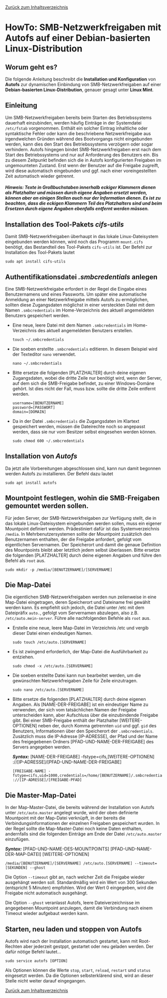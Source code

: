 [Zurück zum Inhaltsverzeichnis](https://github.com/toafez/Tutorials)

# HowTo: SMB-Netzwerkfreigaben mit Autofs auf einer Debian-basierten Linux-Distribution

## Worum geht es?
Die folgende Anleitung beschreibt die **Installation und Konfiguration** von **Autofs** zur dynamischen Einbindung von SMB-Netzwerkfreigaben auf einer **Debian-basierten Linux-Distribution**, genauer gesagt unter **Linux Mint**.

## Einleitung
Um SMB-Netzwerkfreigaben bereits beim Starten des Betriebssystems dauerhaft einzubinden, werden häufig Einträge in der Systemdatei `/etc/fstab` vorgenommen. Enthält ein solcher Eintrag inhaltliche oder syntaktische Fehler oder kann die beschriebene Netzwerkfreigabe aus irgendwelchen Gründen während des Bootvorgangs nicht eingebunden werden, kann dies den Start des Betriebssystems verzögern oder sogar verhindern. Autofs hingegen bindet SMB-Netzwerkfreigaben erst nach dem Start des Betriebssystems und nur auf Anforderung des Benutzers ein. Bis zu diesem Zeitpunkt befinden sich die in Autofs konfigurierten Freigaben im ungemounteten Zustand. Erst wenn der Benutzer auf die Freigabe zugreift, wird diese automatisch eingebunden und ggf. nach einer voreingestellten Zeit automatisch wieder getrennt.

#### _Hinweis: Texte in Großbuchstaben innerhalb eckiger Klammern dienen als Platzhalter und müssen durch eigene Angaben ersetzt werden, können aber an einigen Stellen auch nur der Information dienen. Es ist zu beachten, dass die eckigen Klammern Teil des Platzhalters sind und beim Ersetzen durch eigene Angaben ebenfalls entfernt werden müssen._

## Installation des Tool-Pakets _cifs-utils_
Damit SMB-Netzwerkfreigaben überhaupt in das lokale Linux-Dateisystem eingebunden werden können, wird noch das Programm `mount.cifs` benötigt, das Bestandteil des Tool-Pakets `cifs-utils` ist. Der Befehl zur Installation des Tool-Pakets lautet

    sudo apt install cifs-utils

## Authentifikationsdatei _.smbcredentials_ anlegen
Eine SMB-Netzwerkfreigabe erfordert in der Regel die Eingabe eines Benutzernamens und eines Passworts. Um später eine automatische Anmeldung an einer Netzwerkfreigabe mittels Autofs zu ermöglichen, sollten diese Zugangsdaten möglichst in einer versteckten Datei mit dem Namen `.smbcredentials` im Home-Verzeichnis des aktuell angemeldeten Benutzers gespeichert werden.

- Eine neue, leere Datei mit dem Namen `.smbcredentials` im Home-Verzeichnis des aktuell angemeldeten Benutzers erstellen.

      touch ~/.smbcredentials

- Die soeben erstellte `.smbcredentials` editieren. In diesem Beispiel wird der Texteditor `nano` verwendet.

      nano ~/.smbcredentials

- Bitte ersetze die folgenden [PLATZHALTER] durch deine eigenen Zugangsdaten, wobei die dritte Zeile nur benötigt wird, wenn der Server, auf dem sich die SMB-Freigabe befindet, zu einer Windows-Domäne gehört. Ist dies nicht der Fall, muss bzw. sollte die dritte Zeile entfernt werden.

    ```
    username=[BENUTZERNAME]
    password=[PASSWORT]
    domain=[DOMAIN]
    ```

- Da in der Datei `.smbcredentials` die Zugangsdaten im Klartext gespeichert werden, müssen die Dateirechte noch so angepasst werden, dass sie nur vom Besitzer selbst eingesehen werden können.

      sudo chmod 600 ~/.smbcredentials

## Installation von _Autofs_
Da jetzt alle Vorbereitungen abgeschlossen sind, kann nun damit begonnen werden Autofs zu installieren. Der Befehl dazu lautet

    sudo apt install autofs

## Mountpoint festlegen, wohin die SMB-Freigaben gemountet werden sollen.
Für jeden Server, der SMB-Netzwerkfreigaben zur Verfügung stellt, die in das lokale Linux-Dateisystem eingebunden werden sollen, muss ein eigener Mountpoint definiert werden. Prädestiniert dafür ist das Systemverzeichnis `/media`. In Mehrbenutzersystemen sollte der Mountpoint zusätzlich den Benutzernamen enthalten, der die Freigabe anfordert, gefolgt vom eigentlichen Servernamen. Der Speicherort und damit die genaue Definition des Mountpoints bleibt aber letztlich jedem selbst überlassen. Bitte ersetze die folgenden [PLATZHALTER] durch deine eigenen Angaben und führe den Befehl als `root` aus.

    sudo mkdir -p /media/[BENUTZERNAME]/[SERVERNAME]

## Die Map-Datei
Die eigentlichen SMB-Netzwerkfreigaben werden nun zeilenweise in eine Map-Datei eingetragen, deren Speicherort und Dateiname frei gewählt werden kann. Es empfiehlt sich jedoch, die Datei unter /etc mit dem Dateipräfix `auto.`, gefolgt vom Servernamen abzulegen, also z.B. `/etc/auto.mein-server`. Führe alle nachfolgenden Befehle als `root` aus.

- Erstelle eine neue, leere Map-Datei im Verzeichnis /etc und vergib dieser Datei einen eindeutigen Namen.

      sudo touch /etc/auto.[SERVERNAME]

- Es ist zwingend erforderlich, der Map-Datei die Ausführbarkeit zu entziehen.

      sudo chmod -x /etc/auto.[SERVERNAME]

- Die soeben erstellte Datei kann nun bearbeitet werden, um die gewünschten Netzwerkfreigaben Zeile für Zeile einzutragen.

      sudo nano /etc/auto.[SERVERNAME]

- Bitte ersetze die folgenden [PLATZHALTER] durch deine eigenen Angaben. Als [NAME-DER-FREIGABE] ist ein eindeutiger Name zu verwenden, der sich vom tatsächlichen Namen der Freigabe unterscheiden kann, aber Aufschluss über die einzubindende Freigabe gibt. Bei einer SMB-Freigabe enthält der Platzhalter [WEITERE-OPTIONEN] neben der, durch Komma getrennten `uid` und ggf. `gid` des Benutzers, Informationen über den Speicherort der `.smbcredentials`. Zusätzlich muss die IP-Adresse [IP-ADRESSE], der Pfad und der Name des freigegebenen Ordners [PFAD-UND-NAME-DER-FREIGABE] des Servers angegeben werden.

  ***Syntax:*** [NAME-DER-FREIGABE] -fstype=cifs,[WEITERE-OPTIONEN] ://[IP-ADRESSE]/[PFAD-UND-NAME-DER-FREIGABE]

      [FREIGABE-NAME] -fstype=cifs,uid=1000,credentials=/home/[BENUTZERNAME]/.smbcredentials ://[IP-ADRESSE]/[FREIGABE-PFAD]

## Die Master-Map-Datei
In der Map-Master-Datei, die bereits während der Installation von Autofs unter `/etc/auto.master` angelegt wurde, wird der oben definierte Mountpoint mit der Map-Datei verknüpft, in der bereits die Verbindungsinformationen der einzelnen Freigaben gespeichert wurden. In der Regel sollte die Map-Master-Datei noch keine Daten enthalten, andernfalls sind die folgenden Einträge am Ende der Datei `/etc/auto.master` einzufügen.

***Syntax:*** [PFAD-UND-NAME-DES-MOUNTPOINTS] [PFAD-UND-NAME-DER-MAP-DATEI] [WEITERE-OPTIONEN]

    /media/[BENUTZERNAME]/[SERVERNAME] /etc/auto.[SERVERNAME] --timeout=[SEKUNDEN] --ghost

Die Option `--timeout` gibt an, nach welcher Zeit die Freigabe wieder ausgehängt werden soll. Standardmäßig wird ein Wert von 300 Sekunden (entspricht 5 Minuten) empfohlen. Wird der Wert 0 eingegeben, wird die Freigabe nicht automatisch ausgehängt.

Die Option `--ghost` veranlasst Autofs, leere Dateiverzeichnisse im angegebenen Mountpoint anzulegen, damit die Verbindung nach einem Timeout wieder aufgebaut werden kann.

## Starten, neu laden und stoppen von Autofs
Autofs wird nach der Installation automatisch gestartet, kann mit Root-Rechten aber jederzeit gestppt, gestartet oder neu geladen werden. Der dafür nötige Befehl lautet...

    sudo service autofs [OPTION]

Als Optionen können die Werte `stop`, `start`, `reload`, `restart` und `status` eingesetzt werden. Da die Optionen selbsterklärend sind, wird an dieser Stelle nicht weiter darauf eingegangen.

[Zurück zum Inhaltsverzeichnis](https://github.com/toafez/Tutorials)
